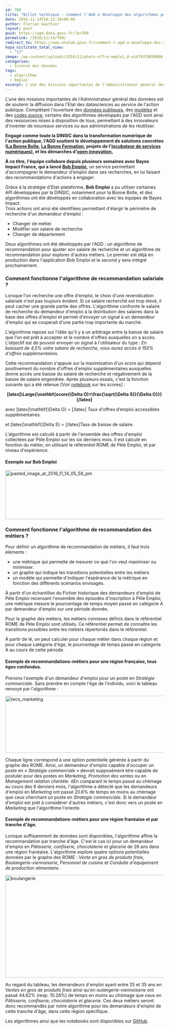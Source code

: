 ```yaml
---
id: 760
title: "Billet technique : Comment l'AGD a développé des algorithmes pour les demandeurs d'emploi"
date: 2016-11-14T18:12:10+00:00
author: Florian Gauthier
layout: post
guid: https://agd.data.gouv.fr/?p=760
permalink: /2016/11/14/760/
redirect_to: https://www.etalab.gouv.fr/comment-l-agd-a-developpe-des-algorithmes-pour-les-demandeurs-d-emploi
kopa_nictitate_total_view:
  - "17"
image: /wp-content/uploads/2016/11/photo-offre-emploi_0-e1479379830600.jpeg
categories:
  - Science des données
tags:
  - algorithme
  - Emploi
excerpt: L'une des missions importantes de l'Administrateur général des données est de soutenir la diffusion dans l'Etat des datasciences au service de l'action publique. Complétant l'ouverture des données publiques, des modèles et des codes source, certains des algorithmes développés par l'AGD sont ainsi des ressources mises à disposition de tous, permettant à des innovateurs d'inventer de nouveaux services ou aux administrations de les réutiliser.
---
```


L'une des missions importantes de l'Administrateur général des données est de soutenir la diffusion dans l'Etat des datasciences au service de l'action publique. Complétant l'ouverture des <a href="http://www.data.gouv.fr/">données publiques</a>, des <a href="https://www.openfisca.fr/">modèles</a> et des <a href="https://www.etalab.gouv.fr/codeimpot-un-hackathon-autour-de-louverture-du-code-source-du-calculateur-impots">codes source</a>, certains des algorithmes développés par l'AGD sont ainsi des ressources mises à disposition de tous, permettant à des innovateurs d'inventer de nouveaux services ou aux administrations de les réutiliser.

<strong>Engagé comme toute la DINSIC dans la transformation numérique de l'action publique, l'AGD soutient le développement de solutions concrètes (<a href="http://labonneboite.pole-emploi.fr/">La Bonne Boîte</a>, <a href="http://labonneformation.pole-emploi.fr/">La Bonne Formation</a>, projets de l'<a href="https://beta.gouv.fr/">incubateur de services numériques</a>), et les démarches d'<a href="https://www.etalab.gouv.fr/rejoignez-la-1e-promotion-dentrepreneurs-dinteret-general">open innovation.</a></strong>

<strong>À ce titre, l'équipe collabore depuis plusieurs semaines avec Bayes Impact France, qui a lancé <a href="https://www.bob-emploi.fr">Bob Emploi</a>,</strong> un service permettant d'accompagner le demandeur d'emploi dans ses recherches, en lui faisant des recommandations d'actions à engager.

Grâce à la stratégie d'Etat-plateforme, <strong>Bob Emploi</strong> a pu utiliser certaines API développées par la DINSIC, notamment pour la Bonne Boîte, et des algorithmes ont été développés en collaboration avec les équipes de Bayes Impact.  
Trois actions ont ainsi été identifiées permettant d'élargir le périmètre de recherche d'un demandeur d'emploi :

- Changer de métier
- Modifier son salaire de recherche
- Changer de département

Deux algorithmes ont été développés par l'AGD : un algorithme de recommandation pour ajuster son salaire de recherche et un algorithme de recommandation pour explorer d'autres métiers. Le premier est déjà en production dans l'application Bob Emploi et le second y sera intégré prochainement.

### Comment fonctionne l'algorithme de recommandation salariale ?

Lorsque l'on recherche une offre d'emploi, le choix d'une revendication salariale n'est pas toujours évident. Si ce salaire recherché est trop élevé, il peut cacher une grande partie des offres. L'algorithme confronte le salaire de recherche du demandeur d'emploi à la distribution des salaires dans la base des offres d'emploi et permet d'envoyer un signal à un demandeur d'emploi qui se couperait d'une partie trop importante du marché.

L'algorithme repose sur l'idée qu'il y a un arbitrage entre la baisse de salaire que l'on est prèt à accepter et le nombre d'offres auxquelles on a accès. L'objectif est de pouvoir envoyer un signal à l'utilisateur du type : _En baissant de 4,5% votre salaire de recherche, vous aurez accès à 150% d'offres supplémentaires._

Cette recommandation s'appuie sur la maximisation d'un score qui dépend positivement du nombre d'offres d'emploi supplémentaires auxquelles donne accès une baisse du salaire de recherche et négativement de la baisse de salaire engendrée. Après plusieurs essais, c'est la fonction suivante qui a été retenue [Voir <a href="https://github.com/SGMAP-AGD/recommandations_emploi/blob/master/recommandations_salariales/algo_reco_salaries_score.ipynb">notebook</a> sur les scores] :

<p style="text-align: center;">
  <strong>[latex]\Large{\mathbf{score(\Delta O)=\frac{\sqrt(\Delta S)}{\Delta O}}}[/latex]</strong>
</p>

avec [latex]\mathbf{\Delta O} = [/latex] Taux d'offres d&#8217;emploi accessibles supplémentaires.

et [latex]\mathbf{\Delta S} = [/latex]Taux de baisse de salaire.

L'algorithme est calculé à partir de l'ensemble des offres d'emploi collectées par Pôle Emploi sur les six derniers mois. Il est calculé en fonction du métier, en utilisant le référentiel ROME de Pèle Emploi, et par niveau d'expérience.

#### Exemple sur Bob Emploi

[<img class="alignnone size-full wp-image-815" src="https://agd.data.gouv.fr/wp-content/uploads/2016/11/pasted_image_at_2016_11_14_05_58_pm.png" alt="pasted_image_at_2016_11_14_05_58_pm" width="512" height="156" srcset="https://agd.data.gouv.fr/wp-content/uploads/2016/11/pasted_image_at_2016_11_14_05_58_pm.png 512w, https://agd.data.gouv.fr/wp-content/uploads/2016/11/pasted_image_at_2016_11_14_05_58_pm-300x91.png 300w" sizes="(max-width: 512px) 100vw, 512px" />](https://agd.data.gouv.fr/wp-content/uploads/2016/11/pasted_image_at_2016_11_14_05_58_pm.png)

### Comment fonctionne l'algorithme de recommandation des métiers ?

Pour définir un algorithme de recommandation de métiers, il faut trois éléments :

- une métrique qui permette de mesurer ce que l'on veut maximiser ou minimiser.
- un graphe qui indique les transitions potentielles entre les métiers
- un modèle qui permette d'indiquer l'espérance de la métrique en fonction des différents scénarios envisagés.

À partir d'un échantillon du Fichier historique des demandeurs d'emploi de Pèle Emploi recensant l'ensemble des épisodes d'inscription à Pôle Emploi, une métrique mesure le pourcentage de temps moyen passé en catégorie A par demandeur d'emploi sur une période donnée.

Pour le graphe des métiers, les métiers connexes définis dans le référentiel ROME de Pèle Emploi sont utilisés. Ce référentiel permet de connaître les transitions possibles entre les métiers répertoriés dans le référentiel.

À partir de lé, on peut calculer pour chaque métier dans chaque région et pour chaque catégorie d'ège, le pourcentage de temps passé en catégorie A au cours de cette période.

#### Exemple de recommandations-métiers pour une région française, tous èges confondus.

Prenons l'exemple d'un demandeur d'emploi pour un poste en _Stratégie commerciale_. Sans prendre en compte l'ège de l'individu, voici le tableau renvoyé par l'algorithme :

[<img class="size-full wp-image-762 aligncenter" src="https://agd.data.gouv.fr/wp-content/uploads/2016/11/image01.png" alt="reco_marketing" width="800" height="181" srcset="https://agd.data.gouv.fr/wp-content/uploads/2016/11/image01.png 800w, https://agd.data.gouv.fr/wp-content/uploads/2016/11/image01-300x68.png 300w, https://agd.data.gouv.fr/wp-content/uploads/2016/11/image01-768x174.png 768w" sizes="(max-width: 800px) 100vw, 800px" />](https://agd.data.gouv.fr/wp-content/uploads/2016/11/image01.png)

Chaque ligne correspond à une option potentielle générée à partir du graphe des ROME. Ainsi, un demandeur d'emploi capable d'occuper un poste en « *Stratégie commerciale* » devrait supposément ètre capable de postuler pour des postes en _Marketing_, _Promotion des ventes_ ou en _Management relation clientèle_. éEn comparant le temps passé au chèmage au cours des 6 derniers mois, l'algorithme a détecté que les demandeurs d'emploi en _Marketing_ ont passé 20.6% de temps en moins au chèmage que ceux cherchant un poste en <em>Stratégie commerciale</em>. Si le demandeur d'emploi est prèt à considérer d'autres métiers, c'est donc vers un poste en <em>Marketing</em> que l'algorithme l'oriente.

#### Exemple de recommandations-métiers pour une région franéaise et par tranche d'âge.

Lorsque suffisamment de données sont disponibles, l'algorithme affine la recommandation par tranche d'âge. C'est le cas ici pour un demandeur d'emploi en <em>Pâtisserie, confiserie, chocolaterie et glacerie</em> de 26 ans dans une région franéaise. L'algorithme explore quatre options potentielles données par le graphe des ROME : <em>Vente en gros de produits frais</em>, <em>Boulangerie-viennoiserie</em>, <em>Personnel de cuisine</em> et <em>Conduite d'équipement de production alimentaire</em>.

<span style="font-weight: 400;"><a href="https://agd.data.gouv.fr/wp-content/uploads/2016/11/boulangerie.png"><img class="wp-image-763 aligncenter" src="https://agd.data.gouv.fr/wp-content/uploads/2016/11/boulangerie.png" alt="boulangerie" width="679" height="326" srcset="https://agd.data.gouv.fr/wp-content/uploads/2016/11/boulangerie.png 817w, https://agd.data.gouv.fr/wp-content/uploads/2016/11/boulangerie-300x144.png 300w, https://agd.data.gouv.fr/wp-content/uploads/2016/11/boulangerie-768x368.png 768w" sizes="(max-width: 679px) 100vw, 679px" /></a></span>

Au regard du tableau, les demandeurs d'emploi ayant entre 25 et 35 ans en <em>Ventes en gros de produits frais</em> ainsi qu'en <em>oulangerie-viennoiserie</em> ont passé 44.62% (resp. 10.28%) de temps en moins au chômage que ceux en <em>Pâtisserie, confiserie, chocolaterie et glacerie</em>. Ces deux métiers seront donc recommandés par notre algorithme pour les demandeurs d'emploi de cette tranche d'âge, dans cette région spécifique.

Les algorithmes ainsi que les notebooks sont disponibles sur <a href="https://github.com/SGMAP-AGD/recommandations_emploi">GitHub</a>.
